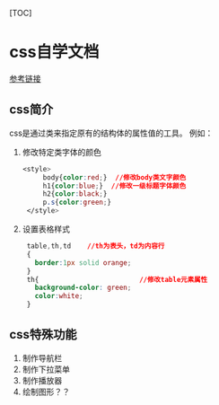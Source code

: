[TOC]
# css自学文档
[参考链接](https://www.runoob.com/css3/css3-mediaqueries-ex.html)
## css简介
css是通过类来指定原有的结构体的属性值的工具。
例如：
1. 修改特定类字体的颜色
   ```css
   <style>
        body{color:red;}  //修改body类文字颜色
        h1{color:blue;}  //修改一级标题字体颜色
        h2{color:black;}
        p.s{color:green;}
    </style>
   ```
2. 设置表格样式
   ```css
    table,th,td    //th为表头，td为内容行
    {
      border:1px solid orange;
    }
    th{                         //修改table元素属性               
      background-color: green;
      color:white;
    }

   ```

## css特殊功能
1. 制作导航栏
2. 制作下拉菜单
3. 制作播放器
4. 绘制图形？？